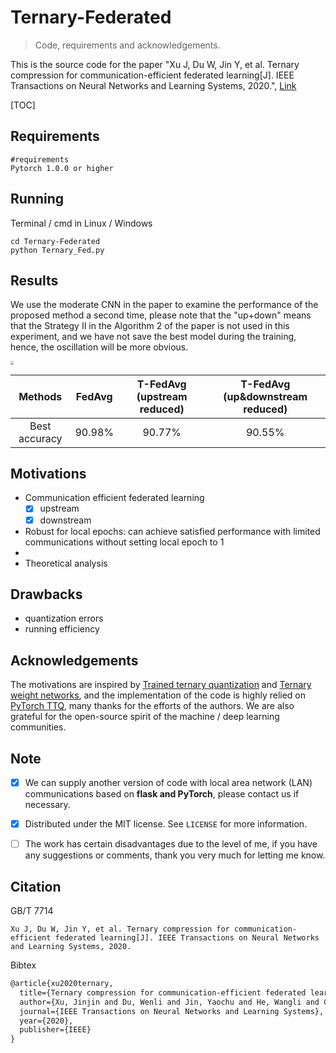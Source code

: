 # Ternary-Federated
> Code, requirements and acknowledgements.

This is the source code for the paper "Xu J, Du W, Jin Y, et al. Ternary compression for communication-efficient federated learning[J]. IEEE Transactions on Neural Networks and Learning Systems, 2020.",  [Link](https://ieeexplore.ieee.org/abstract/document/9288933)

[TOC]

## Requirements

```
#requirements
Pytorch 1.0.0 or higher
```



## Running

Terminal / cmd in Linux / Windows

```
cd Ternary-Federated
python Ternary_Fed.py
```



## Results

We use the moderate CNN in the paper to examine the performance of the proposed method a second time, please note that the "up+down" means that the Strategy II in the Algorithm 2 of the paper is not used in this experiment, and we have not save the best model during the training, hence, the oscillation will be more obvious.

<img src="D:\Github\Ternary-Federated\Results\moderate_cnn.png" style="zoom: 33%;" />



|    Methods    | FedAvg | T-FedAvg (upstream reduced) | T-FedAvg (up&downstream reduced) |
| :-----------: | :----: | :-------------------------: | :------------------------------: |
| Best accuracy | 90.98% |           90.77%            |              90.55%              |



## Motivations

- Communication efficient federated learning
  - [x] upstream 
  - [x] downstream
- Robust for local epochs: can achieve satisfied performance with limited communications without setting local epoch to 1
- 
- Theoretical analysis

## Drawbacks

- quantization errors
- running efficiency



## Acknowledgements

The motivations are inspired by  [Trained ternary quantization](https://arxiv.org/pdf/1612.01064.pdf "optional title") and [Ternary weight networks](https://arxiv.org/pdf/1605.04711.pdf "optional title"), and the implementation of the code is highly relied on [PyTorch TTQ](https://github.com/TropComplique/trained-ternary-quantization "optional title"), many thanks for the efforts of the authors. We are also grateful for the open-source spirit of the machine / deep learning communities. 



## Note

- [x] We can supply another version of code with local area network (LAN) communications based on **flask and PyTorch**, please contact us if necessary.

- [x] Distributed under the MIT license. See ``LICENSE`` for more information.
- [ ] The work has certain disadvantages due to the level of me, if you have any suggestions or comments, thank you very much for letting me know.

## Citation

GB/T 7714

```
Xu J, Du W, Jin Y, et al. Ternary compression for communication-efficient federated learning[J]. IEEE Transactions on Neural Networks and Learning Systems, 2020.
```

Bibtex

```tex
@article{xu2020ternary,
  title={Ternary compression for communication-efficient federated learning},
  author={Xu, Jinjin and Du, Wenli and Jin, Yaochu and He, Wangli and Cheng, Ran},
  journal={IEEE Transactions on Neural Networks and Learning Systems},
  year={2020},
  publisher={IEEE}
}
```

